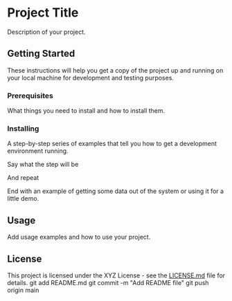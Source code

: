 # Project Title

Description of your project.

## Getting Started

These instructions will help you get a copy of the project up and running on your local machine for development and testing purposes.

### Prerequisites

What things you need to install and how to install them.


### Installing

A step-by-step series of examples that tell you how to get a development environment running.

Say what the step will be


And repeat


End with an example of getting some data out of the system or using it for a little demo.

## Usage

Add usage examples and how to use your project.

## License

This project is licensed under the XYZ License - see the [LICENSE.md](LICENSE.md) file for details.
git add README.md
git commit -m "Add README file"
git push origin main
